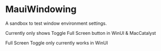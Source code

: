 # MauiWindowing

A sandbox to test window environment settings.

Currently only shows Toggle Full Screen button in WinUI & MacCatalyst

Full Screen Toggle only currently works in WinUI

